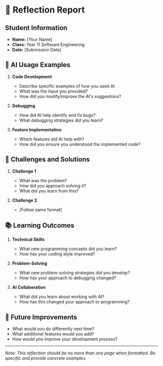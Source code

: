 # 💭 Reflection Report

## Student Information
- **Name:** [Your Name]
- **Class:** Year 11 Software Engineering
- **Date:** [Submission Date]

## 🤖 AI Usage Examples
1. **Code Development**
   - Describe specific examples of how you used AI
   - What was the input you provided?
   - How did you modify/improve the AI's suggestions?

2. **Debugging**
   - How did AI help identify and fix bugs?
   - What debugging strategies did you learn?

3. **Feature Implementation**
   - Which features did AI help with?
   - How did you ensure you understood the implemented code?

## 🔄 Challenges and Solutions
1. **Challenge 1**
   - What was the problem?
   - How did you approach solving it?
   - What did you learn from this?

2. **Challenge 2**
   - [Follow same format]

## 📚 Learning Outcomes
1. **Technical Skills**
   - What new programming concepts did you learn?
   - How has your coding style improved?

2. **Problem-Solving**
   - What new problem-solving strategies did you develop?
   - How has your approach to debugging changed?

3. **AI Collaboration**
   - What did you learn about working with AI?
   - How has this changed your approach to programming?

## 🎯 Future Improvements
- What would you do differently next time?
- What additional features would you add?
- How would you improve your development process?

---
*Note: This reflection should be no more than one page when formatted. Be specific and provide concrete examples.*
